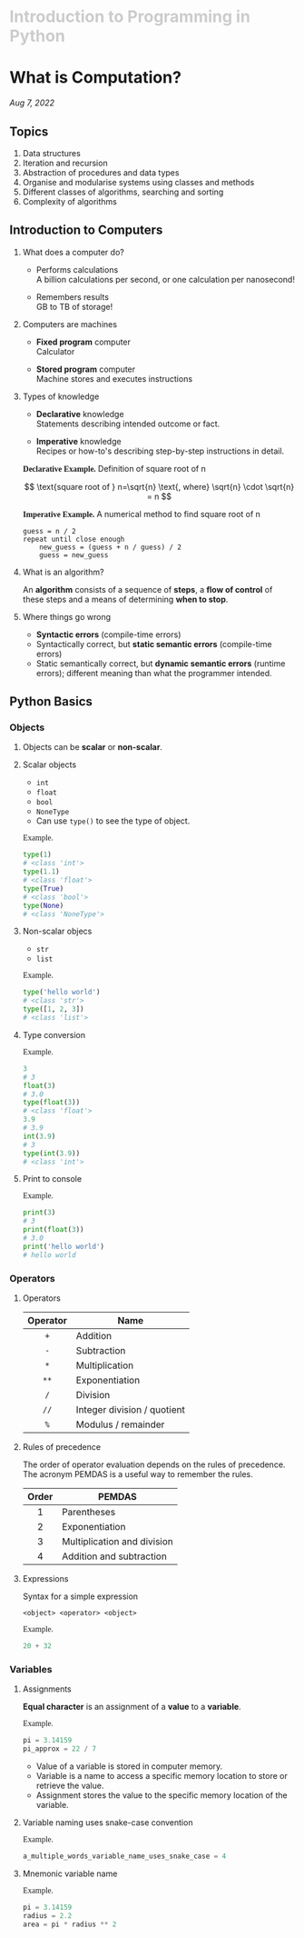 <h1 style="color: #ccc">Introduction to Programming in Python</h1>

# What is Computation?

*Aug 7, 2022*

## Topics

1. Data structures
2. Iteration and recursion
3. Abstraction of procedures and data types
4. Organise and modularise systems using classes and methods
5. Different classes of algorithms, searching and sorting
6. Complexity of algorithms

## Introduction to Computers

1. What does a computer do?

    - Performs calculations <br> A billion calculations per second, or one calculation per nanosecond!

    - Remembers results <br> GB to TB of storage!

2. Computers are machines

    - **Fixed program** computer <br> Calculator

    - **Stored program** computer <br> Machine stores and executes instructions

3. Types of knowledge

    - **Declarative** knowledge <br> Statements describing intended outcome or fact.

    - **Imperative** knowledge <br> Recipes or how-to's describing step-by-step instructions in detail.

   <span style="font-family: Copperplate">**Declarative Example.**</span> Definition of square root of n

    $$
    \text{square root of } n=\sqrt{n} \text{, where} \sqrt{n} \cdot \sqrt{n} = n
    $$

   <span style="font-family: Copperplate">**Imperative Example.**</span> A numerical method to find square root of n

    ```pseudocode
    guess = n / 2
    repeat until close enough
        new_guess = (guess + n / guess) / 2
        guess = new_guess
    ```

4. What is an algorithm?

   An **algorithm** consists of a sequence of **steps**, a **flow of control** of these steps and a means of determining **when to stop**.

5. Where things go wrong

    - **Syntactic errors** (compile-time errors)
    - Syntactically correct, but **static semantic errors** (compile-time errors)
    - Static semantically correct, but **dynamic semantic errors** (runtime errors); different meaning than what the programmer intended.

## Python Basics

### Objects

1. Objects can be **scalar** or **non-scalar**.

2. Scalar objects

    - `int`
    - `float`
    - `bool`
    - `NoneType`
    - Can use `type()` to see the type of object.

   <span style="font-family: Copperplate">Example.</span>

    ```python
    type(1)
    # <class 'int'>
    type(1.1)
    # <class 'float'>
    type(True)
    # <class 'bool'>
    type(None)
    # <class 'NoneType'>
    ```

3. Non-scalar objecs

    - `str`
    - `list`

   <span style="font-family: Copperplate">Example.</span>

    ```python
    type('hello world')
    # <class 'str'>
    type([1, 2, 3])
    # <class 'list'>
    ```

3. Type conversion

   <span style="font-family: Copperplate">Example.</span>

    ```python
    3
    # 3
    float(3)
    # 3.0
    type(float(3))
    # <class 'float'>
    3.9
    # 3.9
    int(3.9)
    # 3
    type(int(3.9))
    # <class 'int'>
    ```

4. Print to console

   <span style="font-family: Copperplate">Example.</span>

    ```python
    print(3)
    # 3
    print(float(3))
    # 3.0
    print('hello world')
    # hello world
    ```

### Operators

1. Operators

    | Operator | Name |
    |:---:|---|
    | `+` | Addition |
    | `-` | Subtraction |
    | `*` | Multiplication |
    | `**` | Exponentiation |
    | `/` | Division |
    | `//` | Integer division / quotient |
    | `%` | Modulus / remainder |

2. Rules of precedence

   The order of operator evaluation depends on the rules of precedence. The acronym PEMDAS is a useful way to remember the rules.

    | Order | PEMDAS |
    |:---:|---|
    | 1 | Parentheses |
    | 2 | Exponentiation |
    | 3 | Multiplication and division |
    | 4 | Addition and subtraction |

3. Expressions

   Syntax for a simple expression

    ```grammar
    <object> <operator> <object>
    ```

   <span style="font-family: Copperplate">Example.</span>

    ```python
    20 + 32
    ```

### Variables

1. Assignments

    **Equal character** is an assignment of a **value** to a **variable**.

   <span style="font-family: Copperplate">Example.</span>

    ```python
    pi = 3.14159
    pi_approx = 22 / 7
    ```

    - Value of a variable is stored in computer memory.
    - Variable is a name to access a specific memory location to store or retrieve the value.
    - Assignment stores the value to the specific memory location of the variable.

2. Variable naming uses snake-case convention

   <span style="font-family: Copperplate">Example.</span>

    ```python
    a_multiple_words_variable_name_uses_snake_case = 4
    ```

2. Mnemonic variable name

   <span style="font-family: Copperplate">Example.</span>

    ```python
    pi = 3.14159
    radius = 2.2
    area = pi * radius ** 2
    ```
